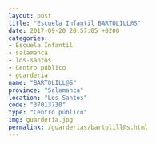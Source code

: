 ```yaml
---
layout: post
title: "Escuela Infantil BARTOLILL@S"
date: 2017-09-20 20:57:05 +0200
categories:
- Escuela Infantil
- salamanca
- los-santos
- Centro público
- guarderia
name: "BARTOLILL@S"
province: "Salamanca"
location: "Los Santos"
code: "37013730"
type: "Centro público"
img: guarderia.jpg
permalink: /guarderias/bartolill@s.html
---
```

